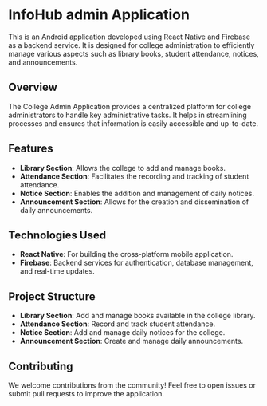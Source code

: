 # InfoHub admin  Application

This is an Android application developed using React Native and Firebase as a backend service. It is designed for college administration to efficiently manage various aspects such as library books, student attendance, notices, and announcements.

## Overview

The College Admin Application provides a centralized platform for college administrators to handle key administrative tasks. It helps in streamlining processes and ensures that information is easily accessible and up-to-date.

## Features

- **Library Section**: Allows the college to add and manage books.
- **Attendance Section**: Facilitates the recording and tracking of student attendance.
- **Notice Section**: Enables the addition and management of daily notices.
- **Announcement Section**: Allows for the creation and dissemination of daily announcements.

## Technologies Used

- **React Native**: For building the cross-platform mobile application.
- **Firebase**: Backend services for authentication, database management, and real-time updates.

## Project Structure

- **Library Section**: Add and manage books available in the college library.
- **Attendance Section**: Record and track student attendance.
- **Notice Section**: Add and manage daily notices for the college.
- **Announcement Section**: Create and manage daily announcements.

## Contributing

We welcome contributions from the community! Feel free to open issues or submit pull requests to improve the application.

